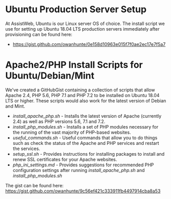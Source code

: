 <!-- TITLE: Install/Setup Scripts -->
<!-- SUBTITLE: A reference collection of Linux-specific install/setup scripts -->

# Ubuntu Production Server Setup
At AssistWeb, Ubuntu is our Linux server OS of choice. The install script we use for setting up Ubuntu 18.04 LTS production servers immediately after provisioning can be found here:

* https://gist.github.com/owanhunte/0e158d10963e015f7f0ae2ec17e7f5a7

# Apache2/PHP Install Scripts for Ubuntu/Debian/Mint
We've created a GitHubGist containing a collection of scripts that allow Apache 2.4, PHP 5.6, PHP 7.1 and PHP 7.2 to be installed on Ubuntu 18.04 LTS or higher. These scripts would also work for the latest version of Debian and Mint.

*   _install_apache_php.sh_ - Installs the latest version of Apache (currently 2.4) as well as PHP versions 5.6, 7.1 and 7.2.
*   _install_php_modules.sh_ - Installs a set of PHP modules necessary for the running of the vast majority of PHP-based websites.
*   _useful_commands.sh_ - Useful commands that allow you to do things such as check the status of the Apache and PHP services and restart the services.
*   _setup_ssl.sh_ - Provides instructions for installing packages to install and renew SSL certificates for your Apache websites.
*   _php_ini_settings.md_ - Provides suggestions for recommended PHP configuration settings after running _install_apache_php.sh_ and _install_php_modules.sh_

The gist can be found here: https://gist.github.com/owanhunte/9c56ef421c333911fb4497914cba8a53
